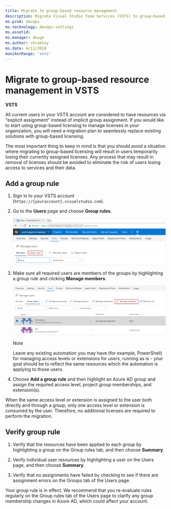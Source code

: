 ```yaml
---
title: Migrate to group-based resource management
description: Migrate Visual Studio Team Services (VSTS) to group-based resource (user) management
ms.prod: devops
ms.technology: devops-settings
ms.assetid:
ms.manager: douge
ms.author: chcomley
ms.date: 4/11/2018
monikerRange: 'vsts'
---
```

# Migrate to group-based resource management in VSTS

**VSTS**

All current users in your VSTS account are considered to have resources via "explicit assignment" instead of implicit group assignment. If you would like to start using group-based licensing to manage licenses in your organization, you will need a migration plan to seamlessly replace existing solutions with group-based licensing.

The most important thing to keep in mind is that you should avoid a situation where migrating to group-based licensing will result in users temporarily losing their currently assigned licenses. Any process that may result in removal of licenses should be avoided to eliminate the risk of users losing access to services and their data.

## Add a group rule

1. Sign in to your VSTS account (```https://{youraccount}.visualstudio.com```).
2. Go to the **Users** page and choose **Group rules**.

   ![Choose group rules on Users page for migration](_img/migrate-to-group-based-resource-management/choose-group-rules-on-users-page.png)

3. Make sure all required users are members of the groups by highlighting a group rule and clicking **Manage members**.

   ![Highlight group rule and choose manage members](_img/migrate-to-group-based-resource-management/highlight-rule-choose-manage-members.png)

   > [!NOTE]
   > Leave any existing automation you may have (for example, PowerShell) for managing access levels or extensions for users, running as is - your goal should be to reflect the same resources which the automation is applying to those users.

4. Choose **Add a group rule** and then highlight an Azure AD group and assign the required access level, project group memberships, and extension(s).

When the same access level or extension is assigned to the user both directly and through a group, only one access level or extension is consumed by the user. Therefore, no additional licenses are required to perform the migration.

## Verify group rule

1. Verify that the resources have been applied to each group by highlighting a group on the Group rules tab, and then choose **Summary**.

2. Verify individual user resources by highlighting a user on the Users page, and then choose **Summary**.

3. Verify that no assignments have failed by checking to see if there are assignment errors on the Groups tab of the Users page.

Your group rule is in effect. We recommend that you re-evaluate rules regularly on the Group rules tab of the Users page to clarify any group membership changes in Azure AD, which could affect your account.
